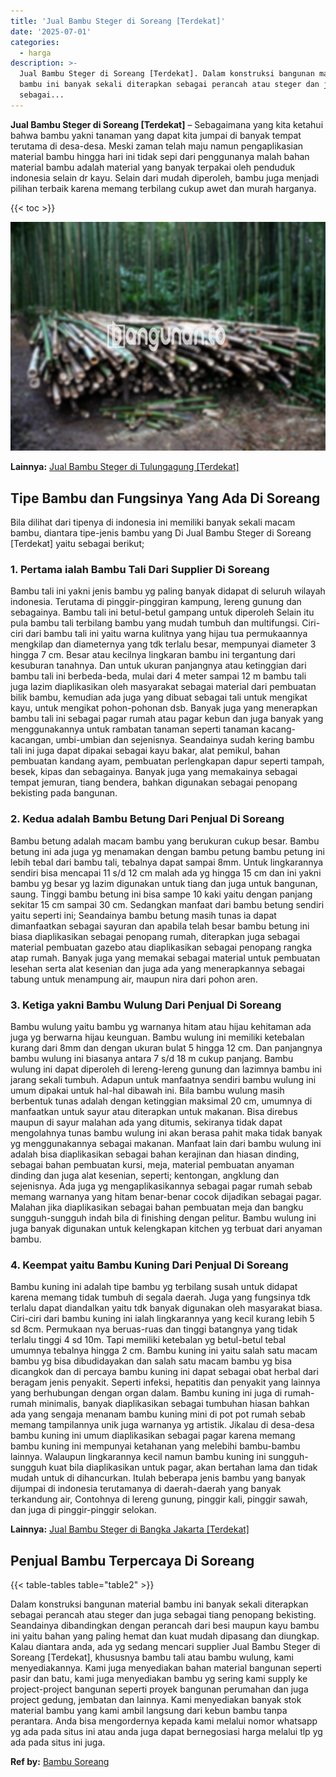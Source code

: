 ```yaml
---
title: 'Jual Bambu Steger di Soreang [Terdekat]'
date: '2025-07-01'
categories:
  - harga
description: >-
  Jual Bambu Steger di Soreang [Terdekat]. Dalam konstruksi bangunan material
  bambu ini banyak sekali diterapkan sebagai perancah atau steger dan juga
  sebagai...
---
```


**Jual Bambu Steger di Soreang \[Terdekat\]** – Sebagaimana yang kita ketahui bahwa bambu yakni tanaman yang dapat kita jumpai di banyak tempat terutama di desa-desa. Meski zaman telah maju namun pengaplikasian material bambu hingga hari ini tidak sepi dari penggunanya malah bahan material bambu adalah material yang banyak terpakai oleh penduduk indonesia selain dr kayu. Selain dari mudah diperoleh, bambu juga menjadi pilihan terbaik karena memang terbilang cukup awet dan murah harganya.

{{< toc >}}

![Jual Bambu Steger di Soreang [Terdekat]](/images/jual-bambu-tali-30.png)

**Lainnya:** [Jual Bambu Steger di Tulungagung \[Terdekat\]](https://bambu.bangunan.co/jual-bambu-steger-di-tulungagung-terdekat/)

## Tipe Bambu dan Fungsinya Yang Ada Di Soreang

Bila dilihat dari tipenya di indonesia ini memiliki banyak sekali macam bambu, diantara tipe-jenis bambu yang Di Jual Bambu Steger di Soreang \[Terdekat\] yaitu sebagai berikut;

### 1\. Pertama ialah Bambu Tali Dari Supplier Di Soreang

Bambu tali ini yakni jenis bambu yg paling banyak didapat di seluruh wilayah indonesia. Terutama di pinggir-pinggiran kampung, lereng gunung dan sebagainya. Bambu tali ini betul-betul gampang untuk diperoleh Selain itu pula bambu tali terbilang bambu yang mudah tumbuh dan multifungsi. Ciri-ciri dari bambu tali ini yaitu warna kulitnya yang hijau tua permukaannya mengkilap dan diameternya yang tdk terlalu besar, mempunyai diameter 3 hingga 7 cm. Besar atau kecilnya lingkaran bambu ini tergantung dari kesuburan tanahnya. Dan untuk ukuran panjangnya atau ketinggian dari bambu tali ini berbeda-beda, mulai dari 4 meter sampai 12 m bambu tali juga lazim diaplikasikan oleh masyarakat sebagai material dari pembuatan bilik bambu, kemudian ada juga yang dibuat sebagai tali untuk mengikat kayu, untuk mengikat pohon-pohonan dsb. Banyak juga yang menerapkan bambu tali ini sebagai pagar rumah atau pagar kebun dan juga banyak yang menggunakannya untuk rambatan tanaman seperti tanaman kacang-kacangan, umbi-umbian dan sejenisnya. Seandainya sudah kering bambu tali ini juga dapat dipakai sebagai kayu bakar, alat pemikul, bahan pembuatan kandang ayam, pembuatan perlengkapan dapur seperti tampah, besek, kipas dan sebagainya. Banyak juga yang memakainya sebagai tempat jemuran, tiang bendera, bahkan digunakan sebagai penopang bekisting pada bangunan.

### 2\. Kedua adalah Bambu Betung Dari Penjual Di Soreang

Bambu betung adalah macam bambu yang berukuran cukup besar. Bambu betung ini ada juga yg menamakan dengan bambu petung bambu petung ini lebih tebal dari bambu tali, tebalnya dapat sampai 8mm. Untuk lingkarannya sendiri bisa mencapai 11 s/d 12 cm malah ada yg hingga 15 cm dan ini yakni bambu yg besar yg lazim digunakan untuk tiang dan juga untuk bangunan, saung. Tinggi bambu betung ini bisa sampe 10 kaki yaitu dengan panjang sekitar 15 cm sampai 30 cm. Sedangkan manfaat dari bambu betung sendiri yaitu seperti ini; Seandainya bambu betung masih tunas ia dapat dimanfaatkan sebagai sayuran dan apabila telah besar bambu betung ini biasa diaplikasikan sebagai penopang rumah, diterapkan juga sebagai material pembuatan gazebo atau diaplikasikan sebagai penopang rangka atap rumah. Banyak juga yang memakai sebagai material untuk pembuatan lesehan serta alat kesenian dan juga ada yang menerapkannya sebagai tabung untuk menampung air, maupun nira dari pohon aren.

### 3\. Ketiga yakni Bambu Wulung Dari Penjual Di Soreang

Bambu wulung yaitu bambu yg warnanya hitam atau hijau kehitaman ada juga yg berwarna hijau keunguan. Bambu wulung ini memiliki ketebalan kurang dari 8mm dan dengan ukuran bulat 5 hingga 12 cm. Dan panjangnya bambu wulung ini biasanya antara 7 s/d 18 m cukup panjang. Bambu wulung ini dapat diperoleh di lereng-lereng gunung dan lazimnya bambu ini jarang sekali tumbuh. Adapun untuk manfaatnya sendiri bambu wulung ini umum dipakai untuk hal-hal dibawah ini. Bila bambu wulung masih berbentuk tunas adalah dengan ketinggian maksimal 20 cm, umumnya di manfaatkan untuk sayur atau diterapkan untuk makanan. Bisa direbus maupun di sayur malahan ada yang ditumis, sekiranya tidak dapat mengolahnya tunas bambu wulung ini akan berasa pahit maka tidak banyak yg menggunakannya sebagai makanan. Manfaat lain dari bambu wulung ini adalah bisa diaplikasikan sebagai bahan kerajinan dan hiasan dinding, sebagai bahan pembuatan kursi, meja, material pembuatan anyaman dinding dan juga alat kesenian, seperti; kentongan, angklung dan sejenisnya. Ada juga yg mengaplikasikannya sebagai pagar rumah sebab memang warnanya yang hitam benar-benar cocok dijadikan sebagai pagar. Malahan jika diaplikasikan sebagai bahan pembuatan meja dan bangku sungguh-sungguh indah bila di finishing dengan pelitur. Bambu wulung ini juga banyak digunakan untuk kelengkapan kitchen yg terbuat dari anyaman bambu.

### 4\. Keempat yaitu Bambu Kuning Dari Penjual Di Soreang

Bambu kuning ini adalah tipe bambu yg terbilang susah untuk didapat karena memang tidak tumbuh di segala daerah. Juga yang fungsinya tdk terlalu dapat diandalkan yaitu tdk banyak digunakan oleh masyarakat biasa. Ciri-ciri dari bambu kuning ini ialah lingkarannya yang kecil kurang lebih 5 sd 8cm. Permukaan nya beruas-ruas dan tinggi batangnya yang tidak terlalu tinggi 4 sd 10m. Tapi memiliki ketebalan yg betul-betul tebal umumnya tebalnya hingga 2 cm. Bambu kuning ini yaitu salah satu macam bambu yg bisa dibudidayakan dan salah satu macam bambu yg bisa dicangkok dan di percaya bambu kuning ini dapat sebagai obat herbal dari beragam jenis penyakit. Seperti infeksi, hepatitis dan penyakit yang lainnya yang berhubungan dengan organ dalam. Bambu kuning ini juga di rumah-rumah minimalis, banyak diaplikasikan sebagai tumbuhan hiasan bahkan ada yang sengaja menanam bambu kuning mini di pot pot rumah sebab memang tampilannya unik juga warnanya yg artistik. Jikalau di desa-desa bambu kuning ini umum diaplikasikan sebagai pagar karena memang bambu kuning ini mempunyai ketahanan yang melebihi bambu-bambu lainnya. Walaupun lingkarannya kecil namun bambu kuning ini sungguh-sungguh kuat bila diaplikasikan untuk pagar, akan bertahan lama dan tidak mudah untuk di dihancurkan. Itulah beberapa jenis bambu yang banyak dijumpai di indonesia terutamanya di daerah-daerah yang banyak terkandung air, Contohnya di lereng gunung, pinggir kali, pinggir sawah, dan juga di pinggir-pinggir selokan.

**Lainnya:** [Jual Bambu Steger di Bangka Jakarta \[Terdekat\]](https://bambu.bangunan.co/jual-bambu-steger-di-bangka-jakarta-terdekat/)

## Penjual Bambu Terpercaya Di Soreang

{{< table-tables table="table2" >}}

Dalam konstruksi bangunan material bambu ini banyak sekali diterapkan sebagai perancah atau steger dan juga sebagai tiang penopang bekisting. Seandainya dibandingkan dengan perancah dari besi maupun kayu bambu ini yaitu bahan yang paling hemat dan kuat mudah dipasang dan diungkap. Kalau diantara anda, ada yg sedang mencari supplier Jual Bambu Steger di Soreang \[Terdekat\], khususnya bambu tali atau bambu wulung, kami menyediakannya. Kami juga menyediakan bahan material bangunan seperti pasir dan batu, kami juga menyediakan bambu yg sering kami supply ke project-project bangunan seperti proyek bangunan perumahan dan juga project gedung, jembatan dan lainnya. Kami menyediakan banyak stok material bambu yang kami ambil langsung dari kebun bambu tanpa perantara. Anda bisa mengordernya kepada kami melalui nomor whatsapp yg ada pada situs ini atau anda juga dapat bernegosiasi harga melalui tlp yg ada pada situs ini juga.

**Ref by:** [Bambu Soreang](https://id.wikipedia.org/wiki/Bambu)

